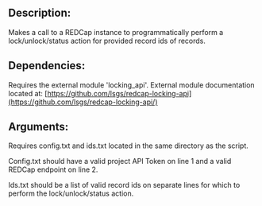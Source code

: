 ## Description:
Makes a call to a REDCap instance to programmatically perform a lock/unlock/status action for provided record ids of records.

## Dependencies:
Requires the external module 'locking_api'. External module documentation located at: [https://github.com/lsgs/redcap-locking-api](https://github.com/lsgs/redcap-locking-api/)

## Arguments:
Requires config.txt and ids.txt located in the same directory as the script.

Config.txt should have a valid project API Token on line 1 and a valid REDCap endpoint on line 2.

Ids.txt should be a list of valid record ids on separate lines for which to perform the lock/unlock/status action.
